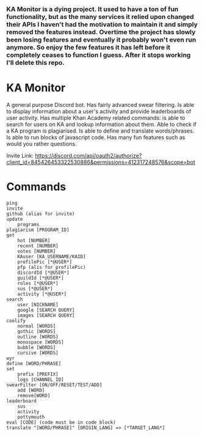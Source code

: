 ### KA Monitor is a dying project. It used to have a ton of fun functionality, but as the many services it relied upon changed their APIs I haven't had the motivation to maintain it and simply removed the features instead. Overtime the project has slowly been losing features and eventually it probably won't even run anymore. So enjoy the few features it has left before it completely ceases to function I guess. After it stops working I'll delete this repo. 

# KA Monitor
A general purpose Discord bot. Has fairly advanced swear filtering. Is able to display information about a user's activity and provide leaderboards of user activity. Has multiple Khan Academy related commands: is able to search for users on KA and lookup information about them. Able to check if a KA program is plagiarised. Is able to define and translate words/phrases. Is able to run blocks of javascript code. Has many fun features such as would you rather questions.

Invite Link: https://discord.com/api/oauth2/authorize?client_id=845426453322530886&permissions=412317248576&scope=bot

# Commands
```
ping
invite
github (alias for invite)
update
    programs
plagiarism [PROGRAM_ID]
get
    hot [NUMBER]
    recent [NUMBER]
    votes [NUMBER]
    KAuser [KA_USERNAME/KAID]
    profilePic [*@USER*]
    pfp (alis for profilePic)
    discordId [*@USER*]
    guildId [*@USER*]
    roles [*@USER*]
    sus [*@USER*]
    activity [*@USER*]
search
    user [NICKNAME]
    google [SEARCH QUERY]
    images [SEARCH QUERY]
coolify
    normal [WORDS]
    gothic [WORDS]
    outline [WORDS]
    monospace [WORDS]    
    bubble [WORDS]
    cursive [WORDS]
wyr
define [WORD/PHRASE]
set
    prefix [PREFIX]
    logs [CHANNEL_ID]
swearFilter [ON/OFF/RESET/TEST/ADD]
    add [WORD]
    remove[WORD]
leaderboard
    sus
    activity
    pottymouth
eval [CODE] (code must be in code block)
translate "[WORD/PHRASE]" [ORIGIN_LANG] => [*TARGET_LANG*]
```
